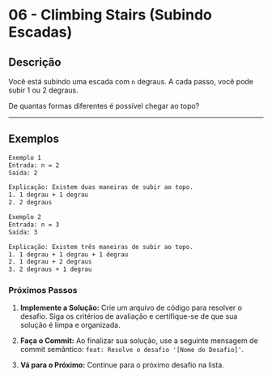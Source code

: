 # 06 - Climbing Stairs (Subindo Escadas)

## Descrição
Você está subindo uma escada com `n` degraus. A cada passo, você pode subir 1 ou 2 degraus.

De quantas formas diferentes é possível chegar ao topo?

---

## Exemplos
```bash
Exemplo 1
Entrada: n = 2
Saída: 2

Explicação: Existem duas maneiras de subir ao topo.
1. 1 degrau + 1 degrau
2. 2 degraus
```
```bash
Exemplo 2
Entrada: n = 3
Saída: 3

Explicação: Existem três maneiras de subir ao topo.
1. 1 degrau + 1 degrau + 1 degrau
2. 1 degrau + 2 degraus
3. 2 degraus + 1 degrau
```
### **Próximos Passos**

1.  **Implemente a Solução:** Crie um arquivo de código para resolver o desafio. Siga os critérios de avaliação e certifique-se de que sua solução é limpa e organizada.

2.  **Faça o Commit:** Ao finalizar sua solução, use a seguinte mensagem de commit semântico: `feat: Resolve o desafio '[Nome do Desafio]'`.

3.  **Vá para o Próximo:** Continue para o próximo desafio na lista.
